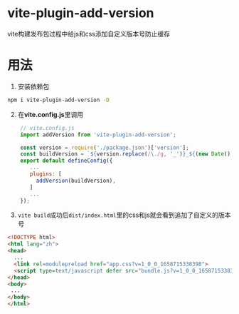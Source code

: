 # vite-plugin-add-version
vite构建发布包过程中给js和css添加自定义版本号防止缓存

# 用法
 1. 安装依赖包
```sh
npm i vite-plugin-add-version -D
```
 2. 在**vite.config.js**里调用<br>
```js
    // vite.config.js
    import addVersion from 'vite-plugin-add-version';

    const version = require('./package.json')['version'];
    const buildVersion = `${version.replace(/\./g, '_')}_${(new Date()).getTime()}`; //customer_version
    export default defineConfig({
       ...
       plugins: [
         addVersion(buildVersion),
       ]
       ...
    });
```
 3. `vite build`成功后`dist/index.html`里的css和js就会看到追加了自定义的版本号
```html
<!DOCTYPE html>
<html lang="zh">
<head>
  ...
  <link rel=modulepreload href="app.css?v=1_0_0_1658715338398">
  <script type=text/javascript defer src="bundle.js?v=1_0_0_1658715338398" charset=utf-8></script>
</head>
<body>
 ...
</body>
</html>

```

